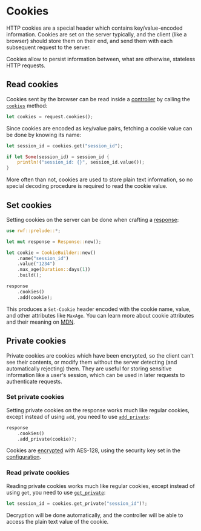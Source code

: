 # Cookies

HTTP cookies are a special header which contains key/value-encoded information. Cookies are set on the server typically, and the client (like a browser) should store them on their end, and send them with each
subsequent request to the server.

Cookies allow to persist information between, what are otherwise, stateless HTTP requests.

## Read cookies

Cookies sent by the browser can be read inside a [controller](../) by calling the [`cookies`](https://docs.rs/rwf/latest/rwf/http/request/struct.Request.html#method.cookies) method:

```rust
let cookies = request.cookies();
```

Since cookies are encoded as key/value pairs, fetching a cookie value can be done by knowing its name:

```rust
let session_id = cookies.get("session_id");

if let Some(session_id) = session_id {
    println!("session_id: {}", session_id.value());
}
```

More often than not, cookies are used to store plain text information, so no special decoding procedure is required to read the cookie value.

## Set cookies

Setting cookies on the server can be done when crafting a [response](../response):

```rust
use rwf::prelude::*;

let mut response = Response::new();

let cookie = CookieBuilder::new()
    .name("session_id")
    .value("1234")
    .max_age(Duration::days(1))
    .build();

response
    .cookies()
    .add(cookie);
```

This produces a `Set-Cookie` header encoded with the cookie name, value, and other attributes like `MaxAge`. You can learn more about cookie attributes and their meaning on [MDN](https://developer.mozilla.org/en-US/docs/Web/HTTP/Headers/Set-Cookie).

## Private cookies

Private cookies are cookies which have been encrypted, so the client can't see their contents, or modify them without the server detecting (and automatically rejecting) them.
They are useful for storing sensitive information like a user's session, which can be used in later requests to authenticate requests.

### Set private cookies

Setting private cookies on the response works much like regular cookies, except instead of using `add`, you need to use [`add_private`](https://docs.rs/rwf/latest/rwf/http/cookies/struct.Cookies.html#method.add_private):

```rust
response
    .cookies()
    .add_private(cookie)?;
```

Cookies are [encrypted](../../encryption) with AES-128, using the security key set in the [configuration](../../configuration).


### Read private cookies

Reading private cookies works much like regular cookies, except instead of using `get`, you need to use [`get_private`](https://docs.rs/rwf/latest/rwf/http/cookies/struct.Cookies.html#method.get_private):

```rust
let session_id = cookies.get_private("session_id")?;
```

Decryption will be done automatically, and the controller will be able to access the plain text value of the cookie.
